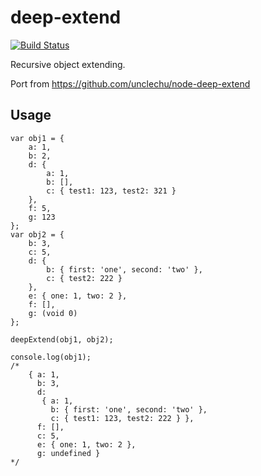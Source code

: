 # deep-extend
[![Build Status](https://travis-ci.org/Zaku-eu/meteor-deep-extend.png?branch=master)](https://travis-ci.org/Zaku-eu/meteor-deep-extend)

Recursive object extending.

Port from https://github.com/unclechu/node-deep-extend

## Usage

```
var obj1 = {
    a: 1,
    b: 2,
    d: {
        a: 1,
        b: [],
        c: { test1: 123, test2: 321 }
    },
    f: 5,
    g: 123
};
var obj2 = {
    b: 3,
    c: 5,
    d: {
        b: { first: 'one', second: 'two' },
        c: { test2: 222 }
    },
    e: { one: 1, two: 2 },
    f: [],
    g: (void 0)
};

deepExtend(obj1, obj2);

console.log(obj1);
/*
    { a: 1,
      b: 3,
      d:
       { a: 1,
         b: { first: 'one', second: 'two' },
         c: { test1: 123, test2: 222 } },
      f: [],
      c: 5,
      e: { one: 1, two: 2 },
      g: undefined }
*/
```

